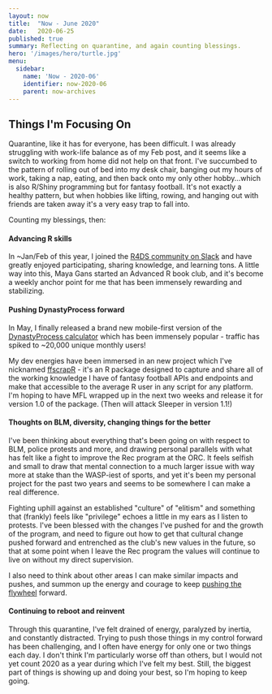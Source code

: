 ```yaml
---
layout: now
title:  "Now - June 2020"
date:   2020-06-25
published: true
summary: Reflecting on quarantine, and again counting blessings. 
hero: '/images/hero/turtle.jpg'
menu:
  sidebar:
    name: 'Now - 2020-06'
    identifier: now-2020-06
    parent: now-archives
---
```

## Things I'm Focusing On

Quarantine, like it has for everyone, has been difficult. I was already struggling with work-life balance as of my Feb post, and it seems like a switch to working from home did not help on that front. I've succumbed to the pattern of rolling out of bed into my desk chair, banging out my hours of work, taking a nap, eating, and then back onto my only other hobby...which is also R/Shiny programming but for fantasy football. It's not exactly a healthy pattern, but when hobbies like lifting, rowing, and hanging out with friends are taken away it's a very easy trap to fall into.

Counting my blessings, then:

#### Advancing R skills

In ~Jan/Feb of this year, I joined the [R4DS community on Slack](http://r4ds.io/join) and have greatly enjoyed participating, sharing knowledge, and learning tons. A little way into this, Maya Gans started an Advanced R book club, and it's become a weekly anchor point for me that has been immensely rewarding and stabilizing.

#### Pushing DynastyProcess forward

In May, I finally released a brand new mobile-first version of the [DynastyProcess calculator](https://apps.dynastyprocess.com/calculator) which has been immensely popular - traffic has spiked to ~20,000 unique monthly users!

My dev energies have been immersed in an new project which I've nicknamed [ffscrapR](https://github.com/dynastyprocess/ffscrapr) - it's an R package designed to capture and share all of the working knowledge I have of fantasy football APIs and endpoints and make that accessible to the average R user in any script for any platform. I'm hoping to have MFL wrapped up in the next two weeks and release it for version 1.0 of the package. (Then will attack Sleeper in version 1.1!)

#### Thoughts on BLM, diversity, changing things for the better

I've been thinking about everything that's been going on with respect to BLM, police protests and more, and drawing personal parallels with what has felt like a fight to improve the Rec program at the ORC. It feels selfish and small to draw that mental connection to a much larger issue with way more at stake than the WASP-iest of sports, and yet it's been my personal project for the past two years and seems to be somewhere I can make a real difference.

Fighting uphill against an established "culture" of "elitism" and something that (frankly) feels like "privilege" echoes a little in my ears as I listen to protests. I've been blessed with the changes I've pushed for and the growth of the program, and need to figure out how to get that cultural change pushed forward and entrenched as the club's new values in the future, so that at some point when I leave the Rec program the values will continue to live on without my direct supervision.

I also need to think about other areas I can make similar impacts and pushes, and summon up the energy and courage to keep [pushing the flywheel](https://www.jimcollins.com/concepts/the-flywheel.html) forward.

#### Continuing to reboot and reinvent

Through this quarantine, I've felt drained of energy, paralyzed by inertia, and constantly distracted. Trying to push those things in my control forward has been challenging, and I often have energy for only one or two things each day. I don't think I'm particularly worse off than others, but I would not yet count 2020 as a year during which I've felt my best. Still, the biggest part of things is showing up and doing your best, so I'm hoping to keep going.
